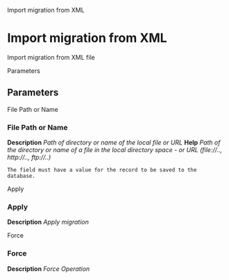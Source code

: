 
Import migration from XML
# Import migration from XML


Import migration from XML file

Parameters
## Parameters


File Path or Name
### File Path or Name

**Description**
 *Path of directory or name of the local file or URL*
**Help**
 *Path of the directory or name of a file in the local directory space - or URL (file://.., http://.., ftp://..)*

```
The field must have a value for the record to be saved to the database.
```
Apply
### Apply

**Description**
 *Apply migration*

Force
### Force

**Description**
 *Force Operation*
